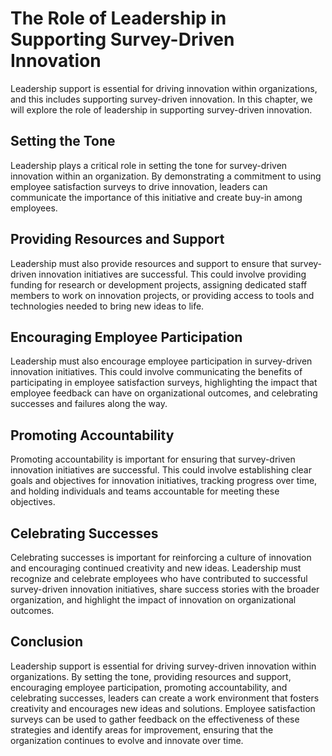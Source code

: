 # The Role of Leadership in Supporting Survey-Driven Innovation

Leadership support is essential for driving innovation within organizations, and this includes supporting survey-driven innovation. In this chapter, we will explore the role of leadership in supporting survey-driven innovation.

Setting the Tone
----------------

Leadership plays a critical role in setting the tone for survey-driven innovation within an organization. By demonstrating a commitment to using employee satisfaction surveys to drive innovation, leaders can communicate the importance of this initiative and create buy-in among employees.

Providing Resources and Support
-------------------------------

Leadership must also provide resources and support to ensure that survey-driven innovation initiatives are successful. This could involve providing funding for research or development projects, assigning dedicated staff members to work on innovation projects, or providing access to tools and technologies needed to bring new ideas to life.

Encouraging Employee Participation
----------------------------------

Leadership must also encourage employee participation in survey-driven innovation initiatives. This could involve communicating the benefits of participating in employee satisfaction surveys, highlighting the impact that employee feedback can have on organizational outcomes, and celebrating successes and failures along the way.

Promoting Accountability
------------------------

Promoting accountability is important for ensuring that survey-driven innovation initiatives are successful. This could involve establishing clear goals and objectives for innovation initiatives, tracking progress over time, and holding individuals and teams accountable for meeting these objectives.

Celebrating Successes
---------------------

Celebrating successes is important for reinforcing a culture of innovation and encouraging continued creativity and new ideas. Leadership must recognize and celebrate employees who have contributed to successful survey-driven innovation initiatives, share success stories with the broader organization, and highlight the impact of innovation on organizational outcomes.

Conclusion
----------

Leadership support is essential for driving survey-driven innovation within organizations. By setting the tone, providing resources and support, encouraging employee participation, promoting accountability, and celebrating successes, leaders can create a work environment that fosters creativity and encourages new ideas and solutions. Employee satisfaction surveys can be used to gather feedback on the effectiveness of these strategies and identify areas for improvement, ensuring that the organization continues to evolve and innovate over time.
